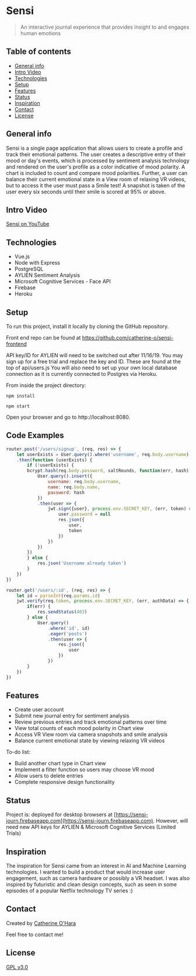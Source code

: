 # Sensi
> An interactive journal experience that provides insight to and engages human emotions

## Table of contents
* [General info](#general-info)
* [Intro Video](#intro-video)
* [Technologies](#technologies)
* [Setup](#setup)
* [Features](#features)
* [Status](#status)
* [Inspiration](#inspiration)
* [Contact](#contact)
* [License](#license)

## General info
Sensi is a single page application that allows users to create a profile and track their emotional patterns. The user creates a descriptive entry of their mood or day's events, which is processed by sentiment analysis technology and rendered on the user's profile as a color indicative of mood polarity. A chart is included to count and compare mood polarities. Further, a user can balance their current emotional state in a View room of relaxing VR videos, but to access it the user must pass a Smile test! A snapshot is taken of the user every six seconds until their smile is scored at 95% or above.

## Intro Video
[Sensi on YouTube](https://www.youtube.com/watch?v=V5oDAX56trY)

## Technologies
* Vue.js
* Node with Express
* PostgreSQL
* AYLIEN Sentiment Analysis
* Microsoft Cognitive Services - Face API
* Firebase
* Heroku

## Setup
To run this project, install it locally by cloning the GitHub repository.

Front end repo can be found at https://github.com/catherine-o/sensi-frontend

API key/ID for AYLIEN will need to be switched out after 11/16/19.
You may sign up for a free trial and replace the key and ID. These are found at the top of api/users.js
You will also need to set up your own local database connection as it is currently connected to Postgres via Heroku.

From inside the project directory:
```
npm install

npm start
```
Open your browser and go to http://localhost:8080.

## Code Examples

```javascript
router.post('/users/signup', (req, res) => {
    let userExists = User.query().where('username', req.body.username).first()
    .then(function (userExists) {
        if (!userExists) {
        bcrypt.hash(req.body.password, saltRounds, function(err, hash) {
            User.query().insert({
                username: req.body.username,
                name: req.body.name,
                password: hash
            })
            .then(user => {
                jwt.sign({user}, process.env.SECRET_KEY, (err, token) => {
                    user.password = null
                    res.json({
                        user,
                        token
                    })
                })
            })
        })
        } else {
            res.json('Username already taken')
        }
    })
})
```

```javascript
router.get('/users/:id', (req, res) => {
    let id = parseInt(req.params.id)
    jwt.verify(req.token, process.env.SECRET_KEY, (err, authData) => {
        if(err) {
            res.sendStatus(403)
        } else {
            User.query()
                .where('id', id)
                .eager('posts')
                .then(user => {
                    res.json({
                        user
                    })
                })
        }
    })
})
```


## Features
* Create user account
* Submit new journal entry for sentiment analysis
* Review previous entries and track emotional patterns over time
* View total counts of each mood polarity in Chart view
* Access VR View room via camera snapshots and smile analysis
* Balance current emotional state by viewing relaxing VR videos


To-do list:
* Build another chart type in Chart view
* Implement a filter function so users may choose VR mood
* Allow users to delete entries
* Complete responsive design functionality


## Status
Project is: deployed for desktop browsers at [https://sensi-journ.firebaseapp.com](https://sensi-journ.firebaseapp.com). However, will need new API keys for AYLIEN & Microsoft Cognitive Services (Limited Trials)

## Inspiration
The inspiration for Sensi came from an interest in AI and Machine Learning technologies. I wanted to build a product that would increase user engagement, such as camera hardware or possibly a VR headset. I was also inspired by futuristic and clean design concepts, such as seen in some episodes of a popular Netflix technology TV series :)

## Contact
Created by [Catherine O'Hara](https://www.linkedin.com/in/catherine-o/)

Feel free to contact me!

## License
[GPL v3.0](https://github.com/catherine-o/sensi-backend/blob/master/LICENSE)
